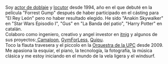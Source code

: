 Soy <a href="http://mutsuda.github.com/doblaje">actor de doblaje</a> y <a href="http://mutsuda.github.com/publicidad">locutor</a> desde 1994, año en el que debuté en la película "Forrest Gump" después de haber participado en el cásting para "El Rey León" pero no haber resultado elegido. He sido "Anakin Skywalker" en "Star Wars Episodio I", "Gus" en "La Banda del patio", "Harry Potter" en catalán. </br>
Colaboro como ingeniero, creativo y angel investor en <a href="http://itnig.net">itnig</a> y algunos de sus proyectos:<a href="http://camaloon.es"> Camaloon</a>, <a href="http://gymforless.com">GymForLess</a>, <a href="http://getquipu.com">Quipu</a>.</br> 
Toco la flauta travesera y el piccolo en la <a href="http://orquestra.upc.edu">Orquestra de la UPC</a> desde 2009.</br>
Me apasiona la esquiar, el piano, la tecnología, la fotografía, la música clásica y me estoy iniciando en el mundo de la vela ligera y el windsurf.

<!-- <style>.embed-container { position: relative; padding-bottom: 56.25%; height: 0; overflow: hidden; max-width: 100%; } .embed-container iframe, .embed-container object, .embed-container embed     { position: absolute; top: 0; left: 0; width: 80%; height: 80%; }</style><div class='center-align'><iframe src='http://youtube.com/embed/ZO5GtBf9pv0' frameborder='0' allowfullscreen></iframe></div>
-->
